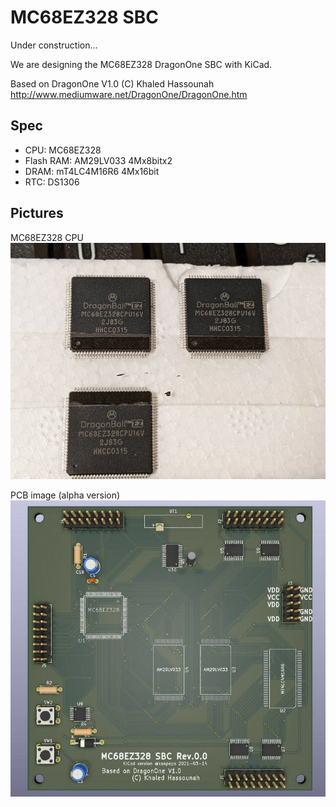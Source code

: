 # MC68EZ328 SBC

Under construction...  

We are designing the MC68EZ328 DragonOne SBC with KiCad. 

Based on DragonOne V1.0 (C) Khaled Hassounah  
http://www.mediumware.net/DragonOne/DragonOne.htm  

## Spec

* CPU: MC68EZ328
* Flash RAM: AM29LV033 4Mx8bitx2
* DRAM: mT4LC4M16R6 4Mx16bit
* RTC: DS1306

## Pictures

MC68EZ328 CPU  
![MC68EZ328 CPU](/Pictures/dragonball_mc68ez328_cpu.jpg)

PCB image (alpha version)  
![PCB image by KiCad](/Pictures/DragonOne_rev00_kicad.jpg) 
